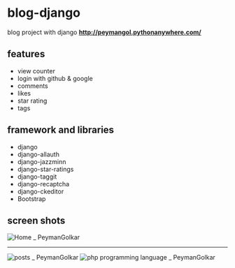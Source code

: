 # blog-django
blog project with django **http://peymangol.pythonanywhere.com/**

## features
- view counter
- login with github & google
- comments
- likes
- star rating
- tags

## framework and libraries
- django
- django-allauth
- django-jazzminn
- django-star-ratings
- django-taggit
- django-recaptcha
- django-ckeditor
- Bootstrap


## screen shots
![Home _ PeymanGolkar](https://user-images.githubusercontent.com/85928258/146726206-8c2ebd40-7a04-464b-8569-6a84c04f15c9.png)
<hr/>

![posts _ PeymanGolkar](https://user-images.githubusercontent.com/85928258/150574865-a483f1a1-5da1-4102-aa5c-f175cdb459e8.png)
![php programming language _ PeymanGolkar](https://user-images.githubusercontent.com/85928258/150574915-53723993-fde5-4e90-b94c-c468d06561bd.png)
